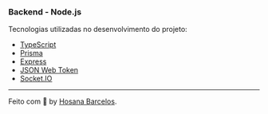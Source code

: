 ### Backend - Node.js

Tecnologias utilizadas no desenvolvimento do projeto:

- [TypeScript](https://www.typescriptlang.org/)
- [Prisma](https://www.prisma.io/)
- [Express](https://expressjs.com/pt-br/)
- [JSON Web Token](https://jwt.io/)
- [Socket.IO](https://socket.io/)

---
Feito com 💜 by [Hosana Barcelos](https://github.com/hosanabarcelos).

